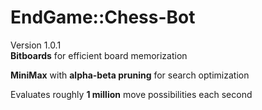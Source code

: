 # EndGame::Chess-Bot
Version 1.0.1<br />
<b>Bitboards</b> for efficient board memorization<br />

<b>MiniMax</b> with <b>alpha-beta pruning</b> for search optimization<br />

Evaluates roughly <b>1 million</b> move possibilities each second
